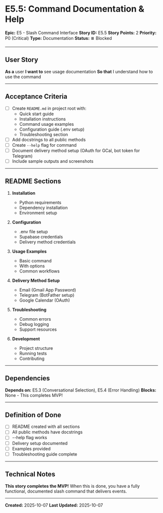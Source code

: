 # E5.5: Command Documentation & Help

**Epic:** E5 - Slash Command Interface
**Story ID:** E5.5
**Story Points:** 2
**Priority:** P0 (Critical)
**Type:** Documentation
**Status:** ⏸️ Blocked

---

## User Story

**As a** user
**I want to** see usage documentation
**So that** I understand how to use the command

---

## Acceptance Criteria

- [ ] Create `README.md` in project root with:
  - Quick start guide
  - Installation instructions
  - Command usage examples
  - Configuration guide (.env setup)
  - Troubleshooting section
- [ ] Add docstrings to all public methods
- [ ] Create `--help` flag for command
- [ ] Document delivery method setup (OAuth for GCal, bot token for Telegram)
- [ ] Include sample outputs and screenshots

---

## README Sections

1. **Installation**
   - Python requirements
   - Dependency installation
   - Environment setup

2. **Configuration**
   - .env file setup
   - Supabase credentials
   - Delivery method credentials

3. **Usage Examples**
   - Basic command
   - With options
   - Common workflows

4. **Delivery Method Setup**
   - Email (Gmail App Password)
   - Telegram (BotFather setup)
   - Google Calendar (OAuth)

5. **Troubleshooting**
   - Common errors
   - Debug logging
   - Support resources

6. **Development**
   - Project structure
   - Running tests
   - Contributing

---

## Dependencies

**Depends on:** E5.3 (Conversational Selection), E5.4 (Error Handling)
**Blocks:** None - This completes MVP!

---

## Definition of Done

- [ ] README created with all sections
- [ ] All public methods have docstrings
- [ ] --help flag works
- [ ] Delivery setup documented
- [ ] Examples provided
- [ ] Troubleshooting guide complete

---

## Technical Notes

**This story completes the MVP!** When this is done, you have a fully functional, documented slash command that delivers events.

---

**Created:** 2025-10-07
**Last Updated:** 2025-10-07
